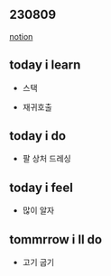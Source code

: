 ## 230809

[notion](https://glib-glitter-8ce.notion.site/SSAFY-Day-26-8-b1e2d544ffee4263aaf96a67f5735292?pvs=4)

## today i learn

- 스택
  
- 재귀호출

## today i do

- 팔 상처 드레싱
    
## today i feel

- 많이 알자
  
## tommrrow i ll do

- 고기 굽기
